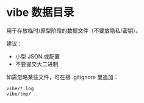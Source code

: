 # vibe 数据目录

用于存放临时/原型阶段的数据文件（不要放隐私/密钥）。

建议：
- 小型 JSON 或配置
- 不要提交大二进制

如需忽略某些文件，可在根 .gitignore 里追加：
```
vibe/*.log
vibe/tmp/
```
